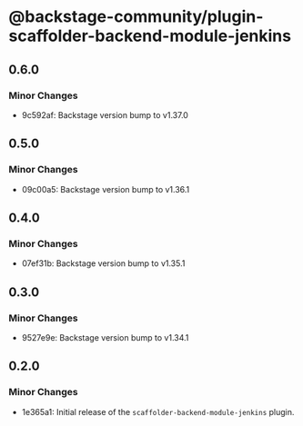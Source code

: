 # @backstage-community/plugin-scaffolder-backend-module-jenkins

## 0.6.0

### Minor Changes

- 9c592af: Backstage version bump to v1.37.0

## 0.5.0

### Minor Changes

- 09c00a5: Backstage version bump to v1.36.1

## 0.4.0

### Minor Changes

- 07ef31b: Backstage version bump to v1.35.1

## 0.3.0

### Minor Changes

- 9527e9e: Backstage version bump to v1.34.1

## 0.2.0

### Minor Changes

- 1e365a1: Initial release of the `scaffolder-backend-module-jenkins` plugin.
